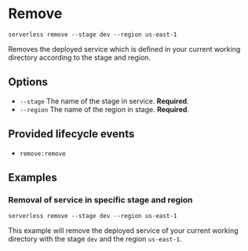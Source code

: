 # Remove

```
serverless remove --stage dev --region us-east-1
```

Removes the deployed service which is defined in your current working directory according to the stage and region.

## Options
- `--stage` The name of the stage in service. **Required**.
- `--region` The name of the region in stage. **Required**.

## Provided lifecycle events
- `remove:remove`

## Examples

### Removal of service in specific stage and region

```
serverless remove --stage dev --region us-east-1
```

This example will remove the deployed service of your current working directory with the stage `dev` and the region
`us-east-1`.
